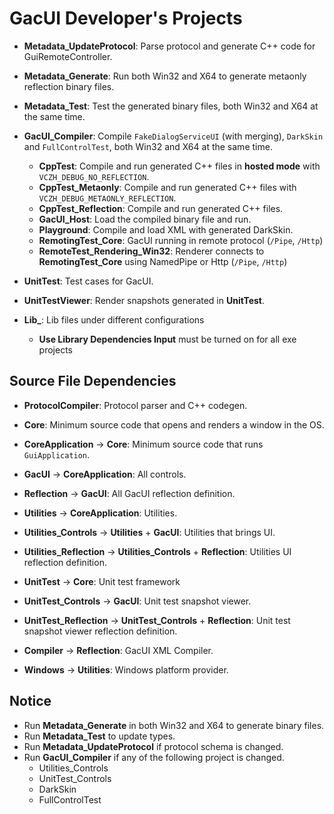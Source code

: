 ﻿# GacUI Developer's Projects

- **Metadata_UpdateProtocol**: Parse protocol and generate C++ code for GuiRemoteController.
- **Metadata_Generate**: Run both Win32 and X64 to generate metaonly reflection binary files.
- **Metadata_Test**: Test the generated binary files, both Win32 and X64 at the same time.
- **GacUI_Compiler**: Compile `FakeDialogServiceUI` (with merging), `DarkSkin` and `FullControlTest`, both Win32 and X64 at the same time.
  - **CppTest**: Compile and run generated C++ files in **hosted mode** with `VCZH_DEBUG_NO_REFLECTION`.
  - **CppTest_Metaonly**: Compile and run generated C++ files with `VCZH_DEBUG_METAONLY_REFLECTION`.
  - **CppTest_Reflection**: Compile and run generated C++ files.
  - **GacUI_Host**: Load the compiled binary file and run.
  - **Playground**: Compile and load XML with generated DarkSkin.
  - **RemotingTest_Core**: GacUI running in remote protocol (`/Pipe`, `/Http`)
  - **RemoteTest_Rendering_Win32**: Renderer connects to **RemotingTest_Core** using NamedPipe or Http (`/Pipe`, `/Http`)
- **UnitTest**: Test cases for GacUI.
- **UnitTestViewer**: Render snapshots generated in **UnitTest**.

- **Lib_**: Lib files under different configurations
  - **Use Library Dependencies Input** must be turned on for all exe projects

## Source File Dependencies

- **ProtocolCompiler**: Protocol parser and C++ codegen.
- **Core**: Minimum source code that opens and renders a window in the OS.
- **CoreApplication** -> **Core**: Minimum source code that runs `GuiApplication`.
- **GacUI** -> **CoreApplication**: All controls.
- **Reflection** -> **GacUI**: All GacUI reflection definition.

- **Utilities** -> **CoreApplication**: Utilities.
- **Utilities_Controls** -> **Utilities** + **GacUI**: Utilities that brings UI.
- **Utilities_Reflection** -> **Utilities_Controls** + **Reflection**: Utilities UI reflection definition.

- **UnitTest** -> **Core**: Unit test framework
- **UnitTest_Controls** -> **GacUI**: Unit test snapshot viewer.
- **UnitTest_Reflection** -> **UnitTest_Controls** + **Reflection**: Unit test snapshot viewer reflection definition.

- **Compiler** -> **Reflection**: GacUI XML Compiler.
- **Windows** -> **Utilities**: Windows platform provider.

## Notice

- Run **Metadata_Generate** in both Win32 and X64 to generate binary files.
- Run **Metadata_Test** to update types.
- Run **Metadata_UpdateProtocol** if protocol schema is changed.
- Run **GacUI_Compiler** if any of the following project is changed.
  - Utilities_Controls
  - UnitTest_Controls
  - DarkSkin
  - FullControlTest
